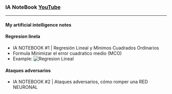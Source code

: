 ### IA NoteBook [YouTube](https://www.youtube.com/playlist?list=PL-Ogd76BhmcCO4VeOlIH93BMT5A_kKAXp)
---- 
#### My artificial intelligence notes

#### Regresion linela
- IA NOTEBOOK #1 | Regresión Lineal y Mínimos Cuadrados Ordinarios
- Formula Minimizar el error cuadratico medio (MCO)
- Example:
![Regresion Lineal](https://github.com/FernandoFH/AI_NoteBook/blob/master/RegresionLineal.JPG)

#### Ataques adversarios
- IA NOTEBOOK #2 | Ataques adversarios, cómo romper una RED NEURONAL

